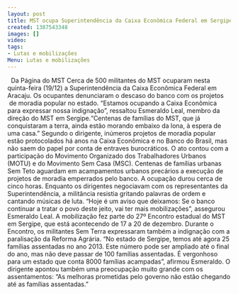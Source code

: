 ```yaml
---
layout: post
title: MST ocupa Superintendência da Caixa Econômica Federal em Sergipe
created: 1387543348
images: []
video: 
tags:
- Lutas e mobilizações
Menu: Lutas e mobilizações
---
```



 
Da Página do MST
Cerca de 500 militantes do MST ocuparam nesta quinta-feira (19/12) a Superintendência da Caixa Econômica Federal em Aracaju. Os ocupantes denunciaram o descaso do banco com os projetos  de moradia popular no estado.
“Estamos ocupando a Caixa Econômica para expressar nossa indignação”, ressaltou Esmeraldo Leal, membro da direção do MST em Sergipe.“Centenas de famílias do MST, que já conquistaram a terra, ainda estão morando embaixo da lona, à espera de uma casa.” Segundo o dirigente, inúmeros projetos de moradia popular estão protocolados há anos na Caixa Econômica e no Banco do Brasil, mas não saem do papel por conta de entraves burocráticos.
O ato contou com a participação do Movimento Organizado dos Trabalhadores Urbanos (MOTU) e do Movimento Sem Casa (MSC). Centenas de famílias urbanas Sem Teto aguardam em acampamentos urbanos precários a execução de projetos de moradia emperrados pelo banco.
A ocupação durou cerca de cinco horas. Enquanto os dirigentes negociavam com os representantes da Superintendência, a militância resistia gritando palavras de ordem e cantando músicas de luta. “Hoje é um aviso que deixamos: Se o banco continuar a tratar o povo deste jeito, vai ter mais mobilizações”, assegurou Esmeraldo Leal.
A mobilização fez parte do 27º Encontro estadual do MST em Sergipe, que está acontecendo de 17 a 20 de dezembro. Durante o Encontro, os militantes Sem Terra expressaram também a indignação com a paralisação da Reforma Agrária.
“No estado de Sergipe, temos até agora 25 famílias assentadas no ano 2013. Este número pode ser ampliado até o final do ano, mas não deve passar de 100 famílias assentadas. É vergonhoso para um estado que conta 8000 famílias acampadas”, afirmou Esmeraldo.
O dirigente apontou também uma preocupação muito grande com os assentamentos: “As melhoras prometidas pelo governo não estão chegando até as famílias assentadas.”
